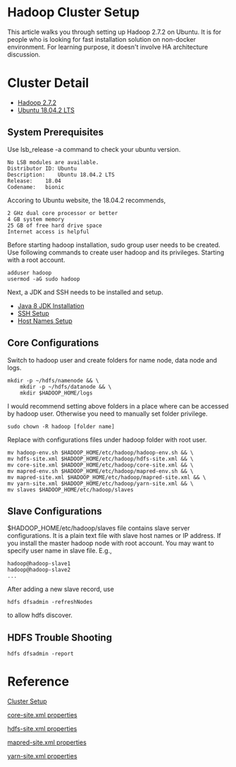 # Hadoop Cluster Setup
This article walks you through setting up Hadoop 2.7.2 on Ubuntu. It is for people who is looking for fast installation solution on non-docker environment. For learning purpose, it doesn't involve HA architecture discussion. 

# Cluster Detail
* [Hadoop 2.7.2](https://github.com/apache/hadoop/releases/tag/rel%2Frelease-2.7.2)
* [Ubuntu 18.04.2 LTS](http://releases.ubuntu.com/18.04/)
## System Prerequisites
Use lsb_release -a command to check your ubuntu version.

    No LSB modules are available.
    Distributor ID:	Ubuntu
    Description:	Ubuntu 18.04.2 LTS
    Release:	18.04
    Codename:	bionic
    
Accoring to Ubuntu website, the 18.04.2 recommends, 

    2 GHz dual core processor or better
    4 GB system memory
    25 GB of free hard drive space
    Internet access is helpful

Before starting hadoop installation, sudo group user needs to be created. Use following commands to create user hadoop and its privileges. Starting with a root account. 
    
    adduser hadoop
    usermod -aG sudo hadoop
    
Next, a JDK and SSH needs to be installed and setup. 
* [Java 8 JDK Installation](jdk/README.md)
* [SSH Setup](.ssh/README.md)
* [Host Names Setup](hosts/README.md)

## Core Configurations
Switch to hadoop user and create folders for name node, data node and logs. 

    mkdir -p ~/hdfs/namenode && \ 
        mkdir -p ~/hdfs/datanode && \
        mkdir $HADOOP_HOME/logs

I would recommend setting above folders in a place where can be accessed by hadoop user. Otherwise you need to manually set folder privilege. 
    
    sudo chown -R hadoop [folder name]
    
Replace with configurations files under hadoop folder with root user.

    mv hadoop-env.sh $HADOOP_HOME/etc/hadoop/hadoop-env.sh && \
    mv hdfs-site.xml $HADOOP_HOME/etc/hadoop/hdfs-site.xml && \ 
    mv core-site.xml $HADOOP_HOME/etc/hadoop/core-site.xml && \
    mv mapred-env.sh $HADOOP_HOME/etc/hadoop/mapred-env.sh && \
    mv mapred-site.xml $HADOOP_HOME/etc/hadoop/mapred-site.xml && \
    mv yarn-site.xml $HADOOP_HOME/etc/hadoop/yarn-site.xml && \
    mv slaves $HADOOP_HOME/etc/hadoop/slaves
    
## Slave Configurations
$HADOOP_HOME/etc/hadoop/slaves file contains slave server configurations. It is a plain text file with slave host names or IP address. If you install the master hadoop node with root account. You may want to specify user name in slave file. E.g., 

    hadoop@hadoop-slave1
    hadoop@hadoop-slave2
    ...

After adding a new slave record, use 

    hdfs dfsadmin -refreshNodes
    
to allow hdfs discover. 
## HDFS Trouble Shooting
    hdfs dfsadmin -report
# Reference
[Cluster Setup](https://hadoop.apache.org/docs/current/hadoop-project-dist/hadoop-common/ClusterSetup.html)

[core-site.xml properties](https://hadoop.apache.org/docs/current/hadoop-project-dist/hadoop-common/core-default.xml)

[hdfs-site.xml properties](https://hadoop.apache.org/docs/current/hadoop-project-dist/hadoop-hdfs/hdfs-default.xml)

[mapred-site.xml properties](https://hadoop.apache.org/docs/current/hadoop-mapreduce-client/hadoop-mapreduce-client-core/mapred-default.xml)

[yarn-site.xml properties](https://hadoop.apache.org/docs/current/hadoop-yarn/hadoop-yarn-common/yarn-default.xml)
